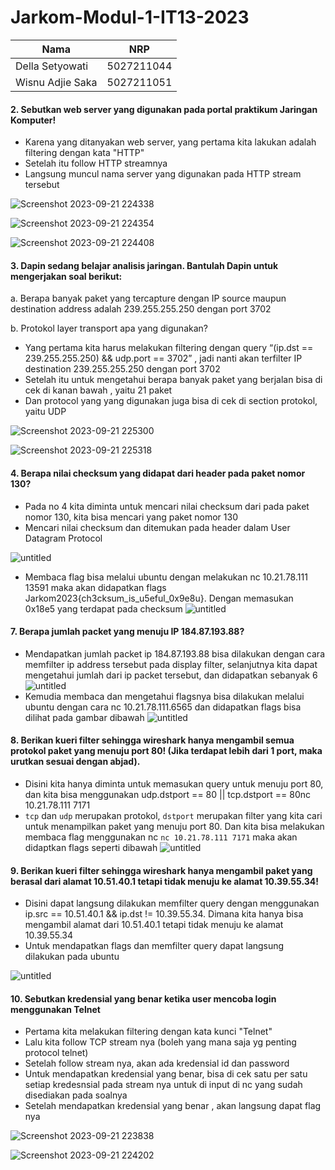 # Jarkom-Modul-1-IT13-2023

|       Nama      | NRP        | 
| -----------     | :---------: 
| Della Setyowati | 5027211044 | 
| Wisnu Adjie Saka| 5027211051 | 

#### 2. Sebutkan web server yang digunakan pada portal praktikum Jaringan Komputer!
- Karena yang ditanyakan web server, yang pertama kita lakukan adalah filtering dengan kata "HTTP"
- Setelah itu follow HTTP streamnya
- Langsung muncul nama server yang digunakan pada HTTP stream tersebut

![Screenshot 2023-09-21 224338](https://github.com/Delsea12/Jarkom-Modul-1-IT13-2023/assets/113821220/edc1c4cc-14fe-4395-9e3b-cff30e4e78eb)

![Screenshot 2023-09-21 224354](https://github.com/Delsea12/Jarkom-Modul-1-IT13-2023/assets/113821220/ae6a3b4f-2559-4507-8ff1-51050e2100e8)

![Screenshot 2023-09-21 224408](https://github.com/Delsea12/Jarkom-Modul-1-IT13-2023/assets/113821220/e4d5f44c-0e59-41b2-add1-2437122212cd)

#### 3. Dapin sedang belajar analisis jaringan. Bantulah Dapin untuk mengerjakan soal berikut:
a. Berapa banyak paket yang tercapture dengan IP source maupun destination address adalah 239.255.255.250 dengan port 3702

b. Protokol layer transport apa yang digunakan?

- Yang pertama kita harus melakukan filtering dengan query  “(ip.dst == 239.255.255.250) && udp.port == 3702” , jadi nanti akan terfilter IP destination 239.255.255.250 dengan port 3702
- Setelah itu untuk mengetahui berapa banyak paket yang berjalan bisa di cek di kanan bawah , yaitu 21 paket
- Dan protocol yang yang digunakan juga bisa di cek di section protokol, yaitu UDP

![Screenshot 2023-09-21 225300](https://github.com/Delsea12/Jarkom-Modul-1-IT13-2023/assets/113821220/a7908c19-bb5e-42a4-86a5-fe955ab5356f)

![Screenshot 2023-09-21 225318](https://github.com/Delsea12/Jarkom-Modul-1-IT13-2023/assets/113821220/692128c2-2daf-4f7a-812f-a9429ca6542b)

#### 4. Berapa nilai checksum yang didapat dari header pada paket nomor 130?
- Pada no 4 kita diminta untuk mencari nilai checksum dari pada paket nomor 130, kita bisa mencari yang paket nomor 130
- Mencari nilai checksum dan ditemukan pada header dalam User Datagram Protocol

![untitled](https://cdn.discordapp.com/attachments/901344920361656355/1154384396749651990/image.png)

- Membaca flag bisa melalui ubuntu dengan melakukan nc 10.21.78.111 13591 maka akan didapatkan flags Jarkom2023{ch3cksum_is_u5eful_0x9e8u}. Dengan memasukan 0x18e5 yang terdapat pada checksum 
![untitled](https://cdn.discordapp.com/attachments/901344920361656355/1154384442194931793/image.png)

#### 7. Berapa jumlah packet yang menuju IP 184.87.193.88?
- Mendapatkan jumlah packet ip 184.87.193.88 bisa dilakukan dengan cara memfilter ip address tersebut pada display filter, selanjutnya kita dapat mengetahui jumlah dari ip packet tersebut, dan didapatkan sebanyak 6
![untitled](https://cdn.discordapp.com/attachments/901344920361656355/1154390030589112451/image.png)
- Kemudia membaca dan mengetahui flagsnya bisa dilakukan melalui ubuntu dengan cara nc 10.21.78.111.6565 dan didapatkan flags bisa dilihat pada gambar dibawah
![untitled](https://cdn.discordapp.com/attachments/901344920361656355/1154390091058389002/image.png)

#### 8. Berikan kueri filter sehingga wireshark hanya mengambil semua protokol paket yang menuju port 80! (Jika terdapat lebih dari 1 port, maka urutkan sesuai dengan abjad).

- Disini kita hanya diminta untuk memasukan query untuk menuju port 80, dan kita bisa menggunakan udp.dstport == 80 || tcp.dstport == 80nc 10.21.78.111 7171
- ```tcp``` dan ```udp``` merupakan protokol, ```dstport``` merupakan filter yang kita cari untuk menampilkan paket yang menuju port 80. Dan kita bisa melakukan membaca flag menggunakan nc ```nc 10.21.78.111 7171``` maka akan didaptkan flags seperti dibawah ![untitled](https://cdn.discordapp.com/attachments/901344920361656355/1154391829802922014/image.png)

#### 9. Berikan kueri filter sehingga wireshark hanya mengambil paket yang berasal dari alamat 10.51.40.1 tetapi tidak menuju ke alamat 10.39.55.34!
- Disini dapat langsung dilakukan memfilter query dengan menggunakan ip.src == 10.51.40.1 && ip.dst != 10.39.55.34. Dimana kita hanya bisa mengambil alamat dari 10.51.40.1 tetapi tidak menuju ke alamat 10.39.55.34
- Untuk mendapatkan flags dan memfilter query dapat langsung dilakukan pada ubuntu 

![untitled](https://cdn.discordapp.com/attachments/901344920361656355/1154393256273125376/image.png)

#### 10. Sebutkan kredensial yang benar ketika user mencoba login menggunakan Telnet
- Pertama kita melakukan filtering dengan kata kunci "Telnet"
- Lalu kita follow TCP stream nya (boleh yang mana saja yg penting protocol telnet)
- Setelah follow stream nya, akan ada kredensial id dan password
- Untuk mendapatkan kredensial yang benar, bisa di cek satu per satu setiap kredesnsial pada stream nya untuk di input di nc yang sudah disediakan pada soalnya
- Setelah mendapatkan kredensial yang benar , akan langsung dapat flag nya

![Screenshot 2023-09-21 223838](https://github.com/Delsea12/Jarkom-Modul-1-IT13-2023/assets/113821220/f0971ebb-7eb0-4064-b77c-630773ffae0e)

![Screenshot 2023-09-21 224202](https://github.com/Delsea12/Jarkom-Modul-1-IT13-2023/assets/113821220/a4a071ff-ea27-4542-9e50-b03cfccd80af)

